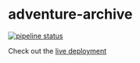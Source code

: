 # adventure-archive
[![pipeline status](https://gitlab.com/brennanwilkes/adventure-archive/badges/main/pipeline.svg)](https://gitlab.com/brennanwilkes/adventure-archive/-/commits/main)  

Check out the [live deployment](https://adventure-archive.herokuapp.com/)
